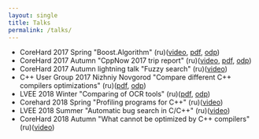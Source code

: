 ```yaml
---
layout: single
title: Talks
permalink: /talks/
---
```

* CoreHard 2017 Spring "Boost.Algorithm" (ru)([video](https://www.youtube.com/watch?v=Xp2uo7pfHsM), [pdf](https://github.com/ZaMaZaN4iK/ConfsANDProps/blob/master/Conferences/Boost.Algorithm/Boost%20Algorithm.pdf), [odp](https://github.com/ZaMaZaN4iK/ConfsANDProps/blob/master/Conferences/Boost.Algorithm/Boost%20Algorithm.odp))
* CoreHard 2017 Autumn "CppNow 2017 trip report" (ru)([video](https://www.youtube.com/watch?v=lr-QkC5885c), [pdf](https://github.com/ZaMaZaN4iK/ConfsANDProps/blob/master/Conferences/CppNow2017trip_report/CppNow%20trip%20report.pdf), [odp](https://github.com/ZaMaZaN4iK/ConfsANDProps/blob/master/Conferences/CppNow2017trip_report/CppNow%20trip%20report.odp))
* CoreHard 2017 Autumn lightning talk "Fuzzy search" (ru)([video](https://www.youtube.com/watch?v=t1JYim0OQP8))
* C++ User Group 2017 Nizhniy Novgorod "Compare different C++ compilers optimizations" (ru)([pdf](https://github.com/ZaMaZaN4iK/ConfsANDProps/blob/master/Conferences/CppNizhniyNovg2017/Compiler%20benchmark.pdf), [odp](https://github.com/ZaMaZaN4iK/ConfsANDProps/blob/master/Conferences/CppNizhniyNovg2017/Compiler%20benchmark.odp))
* LVEE 2018 Winter "Comparing of OCR tools" (ru)([pdf](https://github.com/ZaMaZaN4iK/ConfsANDProps/blob/master/Conferences/lvee2018winter/LVEE2018.pdf), [odp](https://github.com/ZaMaZaN4iK/ConfsANDProps/blob/master/Conferences/lvee2018winter/LVEE2018.odp))
* Corehard 2018 Spring "Profiling programs for C++" (ru)([video](https://www.youtube.com/watch?v=V1SN_IuUh7s))
* LVEE 2018 Summer "Automatic bug search in C/C++" (ru)([video](https://www.youtube.com/watch?v=PiVgqEyBqT8))
* CoreHard 2018 Autumn "What cannot be optimized by C++ compilers" (ru)([video](https://www.youtube.com/watch?v=dAmhGElNUX0))
